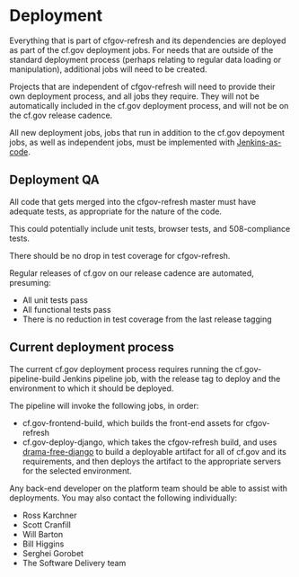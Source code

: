 # Deployment

Everything that is part of cfgov-refresh and its dependencies are deployed as part of the cf.gov deployment jobs. For needs that are outside of the standard deployment process (perhaps relating to regular data loading or manipulation), additional jobs will need to be created.

Projects that are independent of cfgov-refresh will need to provide their own deployment process, and all jobs they require. They will not be automatically included in the cf.gov deployment process, and will not be on the cf.gov release cadence. 

All new deployment jobs, jobs that run in addition to the cf.gov depoyment jobs, as well as independent jobs, must be implemented with [Jenkins-as-code](https://github.com/cfpb/jenkins-automation).

## Deployment QA

All code that gets merged into the cfgov-refresh master must have adequate tests, as appropriate for the nature of the code. 

This could potentially include unit tests, browser tests, and 508-compliance tests.

There should be no drop in test coverage for cfgov-refresh.

Regular releases of cf.gov on our release cadence are automated, presuming:

- All unit tests pass 
- All functional tests pass
- There is no reduction in test coverage from the last release tagging

## Current deployment process

The current cf.gov deployment process requires running the cf.gov-pipeline-build Jenkins pipeline job, with the release tag to deploy and the environment to which it should be deployed.

The pipeline will invoke the following jobs, in order:

- cf.gov-frontend-build, which builds the front-end assets for cfgov-refresh
- cf.gov-deploy-django, which takes the cfgov-refresh build, and uses [drama-free-django](https://github.com/cfpb/drama-free-django) to build a deployable artifact for all of cf.gov and its requirements, and then deploys the artifact to the appropriate servers for the selected environment.

Any back-end developer on the platform team should be able to assist with deployments. You may also contact the following individually:

- Ross Karchner
- Scott Cranfill
- Will Barton
- Bill Higgins
- Serghei Gorobet
- The Software Delivery team

